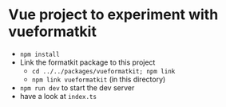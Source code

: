 #  Vue project to experiment with vueformatkit

- `npm install`
- Link the formatkit package to this project
  - `cd ../../packages/vueformatkit; npm link`
  - `npm link vueformatkit` (in this directory)
- `npm run dev` to start the dev server
- have a look at `index.ts`
